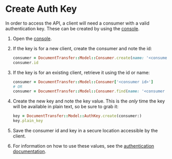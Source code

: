 # Create Auth Key

In order to access the API, a client will need a consumer with a valid
authentication key. These can be created by using the [console].

1. Open the [console].
1. If the key is for a new client, create the consumer and note the id:

   ```ruby
   consumer = DocumentTransfer::Model::Consumer.create(name: '<consumer name>')
   consumer.id
   ```

1. If the key is for an existing client, retrieve it using the id or name:

   ```ruby
   consumer = DocumentTransfer::Model::Consumer['<consumer id>']
   # OR
   consumer = DocumentTransfer::Model::Consumer.find(name: '<consumer name>')
   ```

1. Create the new key and note the key value. This is the _only_ time the key
   will be available in plain text, so be sure to grab it:

   ```ruby
   key = DocumentTransfer::Model::AuthKey.create(consumer:)
   key.plain_key
   ```

1. Save the consumer id and key in a secure location accessible by the client.
2. For information on how to use these values, see the [authentication
   documentation][auth].

[auth]: ../api/authentication.md
[console]: ../console.md
